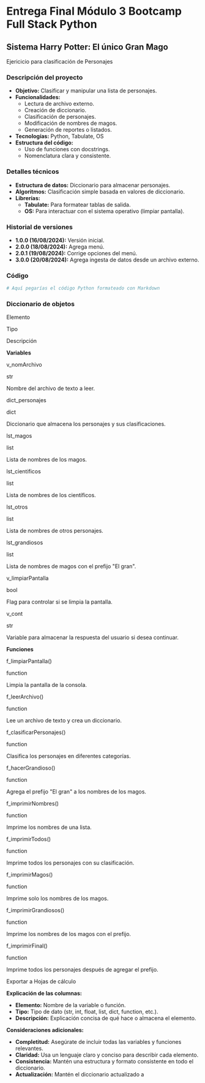# Entrega Final Módulo 3 Bootcamp Full Stack Python

## Sistema Harry Potter: El único Gran Mago
 Ejericicio para clasificación de Personajes

### Descripción del proyecto

* **Objetivo:** Clasificar y manipular una lista de personajes.
* **Funcionalidades:**
    * Lectura de archivo externo.
    * Creación de diccionario.
    * Clasificación de personajes.
    * Modificación de nombres de magos.
    * Generación de reportes o listados.
* **Tecnologías:** Python, Tabulate, OS
* **Estructura del código:**
    * Uso de funciones con docstrings.
    * Nomenclatura clara y consistente.

### Detalles técnicos

* **Estructura de datos:** Diccionario para almacenar personajes.
* **Algoritmos:** Clasificación simple basada en valores de diccionario.
* **Librerías:**
    * **Tabulate:** Para formatear tablas de salida.
    * **OS:** Para interactuar con el sistema operativo (limpiar pantalla).

### Historial de versiones
* **1.0.0 (16/08/2024):** Versión inicial.
* **2.0.0 (18/08/2024):** Agrega menú.
* **2.0.1 (19/08/2024):** Corrige opciones del menú.
* **3.0.0 (20/08/2024):** Agrega ingesta de datos desde un archivo externo.

### Código

```python
# Aquí pegarías el código Python formateado con Markdown
```
### Diccionario de objetos

Elemento

Tipo

Descripción

**Variables**

v\_nomArchivo

str

Nombre del archivo de texto a leer.

dict\_personajes

dict

Diccionario que almacena los personajes y sus clasificaciones.

lst\_magos

list

Lista de nombres de los magos.

lst\_cientificos

list

Lista de nombres de los científicos.

lst\_otros

list

Lista de nombres de otros personajes.

lst\_grandiosos

list

Lista de nombres de magos con el prefijo "El gran".

v\_limpiarPantalla

bool

Flag para controlar si se limpia la pantalla.

v\_cont

str

Variable para almacenar la respuesta del usuario si desea continuar.

**Funciones**

f\_limpiarPantalla()

function

Limpia la pantalla de la consola.

f\_leerArchivo()

function

Lee un archivo de texto y crea un diccionario.

f\_clasificarPersonajes()

function

Clasifica los personajes en diferentes categorías.

f\_hacerGrandioso()

function

Agrega el prefijo "El gran" a los nombres de los magos.

f\_imprimirNombres()

function

Imprime los nombres de una lista.

f\_imprimirTodos()

function

Imprime todos los personajes con su clasificación.

f\_imprimirMagos()

function

Imprime solo los nombres de los magos.

f\_imprimirGrandiosos()

function

Imprime los nombres de los magos con el prefijo.

f\_imprimirFinal()

function

Imprime todos los personajes después de agregar el prefijo.

Exportar a Hojas de cálculo

**Explicación de las columnas:**

-   **Elemento:** Nombre de la variable o función.
-   **Tipo:** Tipo de dato (str, int, float, list, dict, function, etc.).
-   **Descripción:** Explicación concisa de qué hace o almacena el elemento.

**Consideraciones adicionales:**

-   **Completitud:** Asegúrate de incluir todas las variables y funciones relevantes.
-   **Claridad:** Usa un lenguaje claro y conciso para describir cada elemento.
-   **Consistencia:** Mantén una estructura y formato consistente en todo el diccionario.
-   **Actualización:** Mantén el diccionario actualizado a


